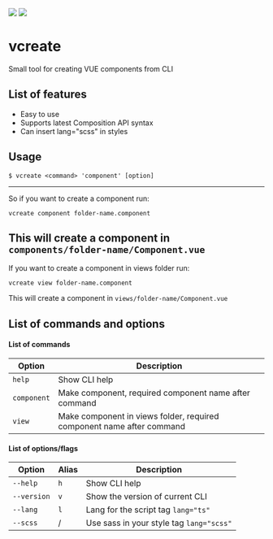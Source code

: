 ![](https://badgen.net/badge/Version/0.0.1/f2a) ![](https://badgen.net/badge/Open-Source/FREE/red)
# vcreate
Small tool for creating VUE components from CLI

## List of features
- Easy to use
- Supports latest Composition API syntax
- Can insert lang="scss" in styles

## Usage
```
$ vcreate <command> 'component' [option]
```
---
So if you want to create a component run:
```
vcreate component folder-name.component
```
This will create a component in `components/folder-name/Component.vue`
---
If you want to create a component in views folder run:
```
vcreate view folder-name.component
```
This will create a component in `views/folder-name/Component.vue`


## List of commands and options

#### List of commands
| Option     | Description                                                           |
| ---------- | --------------------------------------------------------------------- |
| `help`     | Show CLI help                                                         |
| `component`| Make component, required component name after command                 |
| `view`     | Make component in views folder, required component name after command |

#### List of options/flags
| Option     | Alias | Description                             |
| ---------- | ----- | --------------------------------------- |
| `--help`   | `h`   | Show CLI help                           |
| `--version`| `v`   | Show the version of current CLI         |
| `--lang`   | `l`   | Lang for the script tag `lang="ts"`     |
| `--scss`   |  /    | Use sass in your style tag `lang="scss"`|
